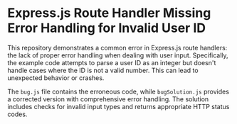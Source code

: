 # Express.js Route Handler Missing Error Handling for Invalid User ID

This repository demonstrates a common error in Express.js route handlers: the lack of proper error handling when dealing with user input.  Specifically, the example code attempts to parse a user ID as an integer but doesn't handle cases where the ID is not a valid number. This can lead to unexpected behavior or crashes.

The `bug.js` file contains the erroneous code, while `bugSolution.js` provides a corrected version with comprehensive error handling. The solution includes checks for invalid input types and returns appropriate HTTP status codes.
